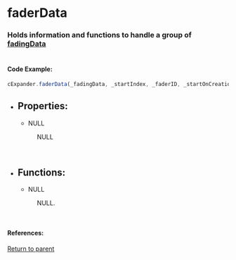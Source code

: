 # <a id="title"/> faderData
### <a id="description"/> Holds information and functions to handle a group of [fadingData](fadingData.md)
#

#### <a id="codeexample"/> Code Example:
```Javascript
cExpander.faderData(_fadingData, _startIndex, _faderID, _startOnCreation)
``` 

* <a id="properties"/> <h2> Properties: </h2>

  * <a id=""/> NULL <p style="padding-left: 20px;"> NULL </p> <br>

* <a id="functions"/> <h2> Functions: </h2>

	* <a id="togglefaderobject"/> NULL <p style="padding-left: 20px;"> NULL.</p>
	<br>

#### References: 
  
[Return to parent](/Code/Other%20Custom%20Code/cFader/README.md)